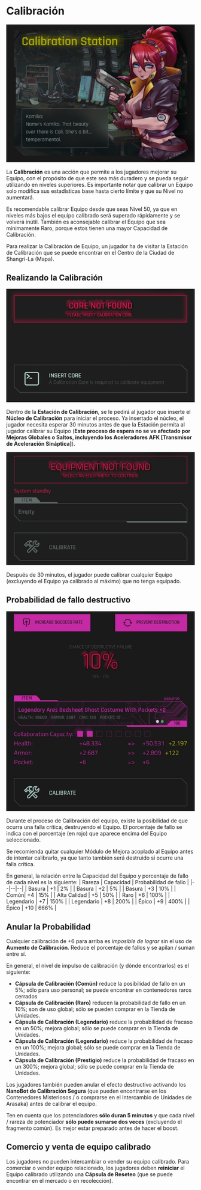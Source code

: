 # Calibración
![CalibrationStation](/resources/mobile-tutorial/CalibrationStation.png)

La **Calibración** es una acción que permite a los jugadores mejorar su Equipo, con el propósito de que este sea más duradero y se pueda seguir utilizando en niveles superiores. Es importante notar que calibrar un Equipo solo modifica sus estadísticas base hasta cierto límite y que su Nivel no aumentará.

Es recomendable calibrar Equipo desde que seas Nivel 50, ya que en niveles más bajos el equipo calibrado será superado rápidamente y se volverá inútil. También es aconsejable calibrar el Equipo que sea mínimamente Raro, porque estos tienen una mayor Capacidad de Calibración.

Para realizar la Calibración de Equipo, un jugador ha de visitar la Estación de Calibración que se puede encontrar en el Centro de la Ciudad de Shangri-La (Mapa).

## Realizando la Calibración
![CalibrationStation2](/resources/mobile-tutorial/CalibrationStation2.png)

Dentro de la **Estación de Calibración**, se le pedirá al jugador que inserte el **Núcleo de Calibración** para iniciar el proceso. Ya insertado el núcleo, el jugador necesita esperar 30 minutos antes de que la Estación permita al jugador calibrar su Equipo (**Este proceso de espera no se ve afectado por Mejoras Globales o Saltos, incluyendo los Aceleradores AFK [Transmisor de Aceleración Sináptica]**).

![CalibrationStation3](/resources/mobile-tutorial/CalibrationStation3.png)

Después de 30 minutos, el jugador puede calibrar cualquier Equipo (excluyendo el Equipo ya calibrado al máximo) que no tenga equipado. 

## Probabilidad de fallo destructivo

![CalibrationStation4](/resources/mobile-tutorial/CalibrationStation4.png)

Durante el proceso de Calibración del equipo, existe la posibilidad de que ocurra una falla crítica, destruyendo el Equipo. El porcentaje de fallo se indica con el porcentaje (en rojo) que aparece encima del Equipo seleccionado.

Se recomienda quitar cualquier Módulo de Mejora acoplado al Equipo antes de intentar calibrarlo, ya que tanto también será destruido si ocurre una falla crítica.

En general, la relación entre la Capacidad del Equipo y porcentaje de fallo de cada nivel es la siguiente:
| Rareza | Capacidad | Probabilidad de fallo |
|--|--|--|
| Basura | +1 | 2% |
| Basura | +2 | 5% |
| Basura | +3 | 10% |
| Común| +4 | 15% |
| Alta Calidad | +5 | 50% |
| Raro | +6 | 100% |
| Legendario | +7 | 150% |
| Legendario | +8 | 200% |
| Épico | +9 | 400% |
| Épico | +10 | 666% |

## Anular la Probabilidad
Cualquier calibración de +6 para arriba es *imposible de lograr* sin el uso de **Aumento de Calibración**. Reduce el porcentaje de fallos y se apilan / suman entre sí.

En general, el nivel de impulso de calibración (y dónde encontrarlos) es el siguiente:
- **Cápsula de Calibración (Común)** reduce la posibilidad de fallo en un 5%; sólo para uso personal; se puede encontrar en contenedores raros cerrados
- **Cápsula de Calibración (Raro)** reducen la probabilidad de fallo en un 10%; son de uso global; sólo se pueden comprar en la Tienda de Unidades.
- **Cápsula de Calibración (Legendario)** reduce la probabilidad de fracaso en un 50%; mejora global; sólo se puede comprar en la Tienda de Unidades.
- **Cápsula de Calibración (Legendario)** reduce la probabilidad de fracaso en un 100%; mejora global; sólo se puede comprar en la Tienda de Unidades.
- **Cápsula de Calibración (Prestigio)** reduce la probabilidad de fracaso en un 300%; mejora global; sólo se puede comprar en la Tienda de Unidades. 

Los jugadores también pueden anular el efecto destructivo activando los **NanoBot de Calibración Segura** (que pueden encontrarse en los Contenedores Misteriosos / o comprarse en el Intercambio de Unidades de Arasaka) antes de calibrar el equipo.

Ten en cuenta que los potenciadores **sólo duran 5 minutos** y que cada nivel / rareza de potenciador **sólo puede sumarse dos veces** (excluyendo el fragmento común). Es mejor estar preparado antes de hacer el boost.

## Comercio y venta de equipo calibrado 
Los jugadores no pueden intercambiar o vender su equipo calibrado. Para comerciar o vender equipo relacionado, los jugadores deben **reiniciar** el Equipo calibrado utilizando una **Cápsula de Reseteo** (que se puede encontrar en el mercado o en recolección).
